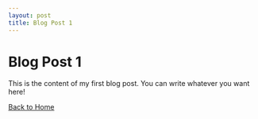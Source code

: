 ```yaml
---
layout: post
title: Blog Post 1
---
```


# Blog Post 1

This is the content of my first blog post. You can write whatever you want here!

[Back to Home](/)
